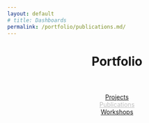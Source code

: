 ```yaml
---
layout: default
# title: Dashboards
permalink: /portfolio/publications.md/
---
```



<link rel="stylesheet" href="/assets/css/style.css">
<header class="post-header">
    <h1 class="post-title">Portfolio</h1>
</header>



<link rel="stylesheet" href="/assets/css/style.css">
<!-- Sidebarmargin-left:9em; -->
<div style = "margin-top:1em;  text-align:center">
  <!-- <div class = ptflobttn><a href="/portfolio/dashboards.md/">Dashboards</a></div> -->
  <div class = ptflobttn><a href="/portfolio/projects.md/">Projects</a></div>
  <div class = ptfloactive><a style = "color:silver;" href="/portfolio/publications.md/">Publications</a></div>
  <div class = ptflobttn><a href="/portfolio/workshops.md/">Workshops</a></div>
</div>




<!-- Publications Content -->
<div style="margin-top:5em; text-align:left">
<div class="publications-container" style="margin-top:3em">
    <!-- <div class="publication-teaser"> <img src="/assets/images/portfolio/imr14.jpg" width="150" height="150" alt="thesis publication teaser"></div>
    <div class="publication-details"> 
        <div class="publication-title"> Constrained Deformation for Evolutionary Optimization </div> 
        <div class="publication-authors"> Daniel Sieger </div> 
        <div class="publication-info"> PhD thesis, Bielefeld University, 2017 </div> 
        <div class="publication-links">
            <a href="/download/thesis.pdf">PDF</a>&nbsp;&nbsp; 
            <a href="/download/thesis_slides_noscript.pdf">Slides</a>&nbsp;&nbsp;
            <a href="/download/thesis.bib">BibTex</a>&nbsp;&nbsp;
        </div>
    </div>

    <div class="publication-teaser"> <img src="/assets/images/portfolio/imr14.jpg" width="150" height="150" alt="cad16 publication teaser"> </div> 
    <div class="publication-details">
        <div class="publication-title"> Constrained Space Deformation Techniques for Design Optimization </div> 
        <div class="publication-authors"> Daniel Sieger, Sergius Gaulik, Jascha Achenbach, Stefan Menzel, Mario Botsch </div> 
        <div class="publication-info"> Computer-Aided Design, 2016 </div> 
        <div class="publication-links"> 
            <a href="/download/cad16.pdf">PDF</a>&nbsp;&nbsp; 
            <a href="/download/cad16.bib">BibTex</a>&nbsp;&nbsp; 
            <a href="http://dx.doi.org/10.1016/j.cad.2015.07.004">DOI</a>&nbsp;&nbsp; 
        </div>
    </div>  -->
</div>